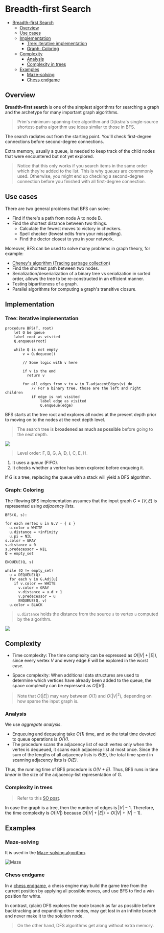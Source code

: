 # Breadth-first Search

- [Breadth-first Search](#breadth-first-search)
  - [Overview](#overview)
  - [Use cases](#use-cases)
  - [Implementation](#implementation)
    - [Tree: iterative implementation](#tree-iterative-implementation)
    - [Graph: Coloring](#graph-coloring)
  - [Complexity](#complexity)
    - [Analysis](#analysis)
    - [Complexity in trees](#complexity-in-trees)
  - [Examples](#examples)
    - [Maze-solving](#maze-solving)
    - [Chess endgame](#chess-endgame)

## Overview

**Breadth-first search** is one of the simplest algorithms for searching a graph and the archetype for many important graph algorithms.

> Prim's minimum-spanning-tree algorithm and Dijkstra's single-source shortest-paths algorithm use ideas similar to those in BFS.

The search radiates out from the starting point. You'll check first-degree connections before second-degree connections.

Extra memory, usually a queue, is needed to keep track of the child nodes that were encountered but not yet explored.

> Notice that this only works if you search items in the same order which they're added to the list. This is why _queues_ are commmonly used. Otherwise, you might end up checking a second-degree connection before you finished with all first-degree connection.

## Use cases

There are two general problems that BFS can solve:

- Find if there's a path from node A to node B.
- Find the shortest distance between two things.
  - Calculate the fewest moves to victory in checkers.
  - Spell checker (fewest edits from your misspelling).
  - Find the doctor closest to you in your network.

Moreover, BFS can be used to solve many problems in graph theory, for example:

- [Cheney's algorithm (Tracing garbage collection)](https://en.wikipedia.org/wiki/Cheney%27s_algorithm)
- Find the shortest path between two nodes.
- Serialization/deserialization of a binary tree vs serialization in sorted order, allows the tree to be re-constructed in an efficient manner.
- Testing bipartiteness of a graph.
- Parallel algorithms for computing a graph's transitive closure.

## Implementation

### Tree: iterative implementation

```pseudo
procedure BFS(T, root)
    let Q be queue
    label root as visited
    Q.enqueue(root)

    while Q is not empty
        v = Q.dequeue()

        // Some logic with v here

        if v is the end
          return v

        for all edges from v to w in T.adjacentEdges(v) do
            // For a binary tree, those are the left and right children
            if edge is not visited
                label edge as visited
                Q.enqueue(edge)
```

BFS starts at the tree root and explores all nodes at the present depth prior to moving on to the nodes at the next depth level.

> The search tree is **broadened as much as possible** before going to the next depth.

![](Animated_BFS.gif)

> Level order: F, B, G, A, D, I, C, E, H.

1. It uses a _queue_ (FIFO).
2. It checks whether a vertex has been explored before enqueing it.

If $G$ is a tree, replacing the queue with a stack will yield a DFS algorithm.

### Graph: Coloring

The fllowing BFS implementation assumes that the input graph $G = (V, E)$ is represented using _adjacency lists_.

```pseudo
BFS(G, s):

for each vertex u in G.V - { s }
  u.color = WHITE
  u.distance = +infinity
  u.pi = NIL
s.color = GRAY
s.distance = 0
s.predecessor = NIL
Q = empty_set

ENQUEUE(Q, s)

while (Q != empty_set)
  u = DEQUEUE(Q)
  for each v in G.Adj[u]
    if v.color == WHITE
      v.color = GRAY
      v.distance = u.d + 1
      v.predecessor = u
      ENQUEUE(Q, v)
  u.color = BLACK
```

> `u.distance` holds the distance from the source `s` to vertex `u` computed by the algorithm.

![](2021-12-19-20-41-17.png)

## Complexity

- Time complexity: The time complexity can be expressed as $O(|V| + |E|)$, since every vertex $V$ and every edge $E$ will be explored in the worst case.

- Space complexity: When additional data structures are used to determine which vertices have already been added to the queue, the space complexity can be expressed as $O(|V|)$.

> Note that $O(|E|)$ may vary between $O(1)$ and $O(|V|^2)$, depending on how sparse the input graph is.

### Analysis

We use _aggregate analysis_.

- Enqueuing and dequeuing take _O(1)_ time, and so the total time devoted to queue operations is _O(V)_.
- The procedure scans the adjacency list of each vertex only when the vertex is dequeued, it scans each adjacency list at most once. Since the sum of the lengths of all adjacency lists is $\Theta(E)$, the total time spent in scanning adjacency lists is _O(E)_.

Thus, the running time of BFS procedure is _O(V + E)_. Thus, BFS runs in time _linear_ in the size of the adjacency-list representation of G.

### Complexity in trees

> Refer to this [SO post](https://stackoverflow.com/questions/64657483/time-complexity-of-bfs-and-dfs-on-a-binarytree-why-on).

In case the graph is a tree, then the number of edges is $|V| - 1$. Therefore, the time complexity is $O(|V|)$ because $O(|V| + |E|) = O(|V| + |V| - 1)$.

## Examples

### Maze-solving

It is used in the [Maze-solving algorithm](https://en.wikipedia.org/wiki/Maze-solving_algorithm).

![Maze](BFS-Algorithm_Search_Way.gif)

### Chess endgame

In a [chess endgame](https://en.wikipedia.org/wiki/Chess_endgame), a chess engine may build the game tree from the current position by applying all possible moves, and use BFS to find a win position for white.

In contrast, (plain) DFS explores the node branch as far as possible before backtracking and expanding other nodes, may get lost in an infinite branch and never make it to the solution node.

> On the other hand, DFS algorithms get along without extra memory.
